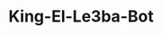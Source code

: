 # King-El-Le3ba-Bot
<!-- python -m venv env -->

<!-- env\Scripts\activate
PIP = env\Scripts\pip

PIP install -r requirements.txt

PIP freeze > requirements.txt -->
